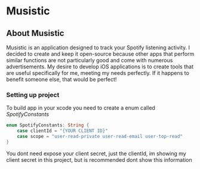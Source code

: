 # Musistic

## About Musistic
Musistic is an application designed to track your Spotify listening activity. I decided to create and keep it open-source because other apps that perform similar functions are not particularly good and come with numerous advertisements. My desire to develop iOS applications is to create tools that are useful specifically for me, meeting my needs perfectly. If it happens to benefit someone else, that would be perfect!

### Setting up project

To build app in your xcode you need to create a enum called *SpotifyConstants*

```swift 
enum SpotifyConstants: String {
    case clientId = "{YOUR CLIENT ID}"
    case scope = "user-read-private user-read-email user-top-read"
}
```
You dont need expose your client secret, just the clientId, im showing my client secret in this project, but is recommended dont show this information
